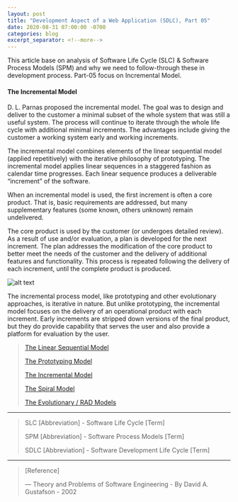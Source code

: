 ```yaml
---
layout: post
title: "Development Aspect of a Web Application (SDLC), Part 05"
date: 2020-08-31 07:00:00 -0700
categories: blog
excerpt_separator: <!--more-->
---
```

This article base on analysis of Software Life Cycle (SLC) & Software Process Models (SPM) and why we need to follow-through these in development process. Part-05 focus on Incremental Model. <!--more-->

#### The Incremental Model

D. L. Parnas proposed the incremental model. The goal was to design and deliver to the customer a minimal subset of the whole system that was still a useful system. The process will continue to iterate through the whole life cycle with additional minimal increments. The advantages include giving the customer a working system early and working increments.

The incremental model combines elements of the linear sequential model (applied repetitively) with the iterative philosophy of prototyping. The incremental model applies linear sequences in a staggered fashion as calendar time progresses. Each linear sequence produces a deliverable “increment” of the software.

When an incremental model is used, the first increment is often a core product. That is, basic requirements are addressed, but many supplementary features (some known, others unknown) remain undelivered.

The core product is used by the customer (or undergoes detailed review). As a result of use and/or evaluation, a plan is developed for the next increment. The plan addresses the modification of the core product to better meet the needs of the customer and the delivery of additional features and functionality. This process is repeated following the delivery of each increment, until the complete product is produced.

![alt text](https://i.imgur.com/6NpGa0k.png)

The incremental process model, like prototyping and other evolutionary approaches, is iterative in nature. But unlike prototyping, the incremental model focuses on the delivery of an operational product with each increment. Early increments are stripped down versions of the final product, but they do provide capability that serves the user and also provide a platform for evaluation by the user.


> [The Linear Sequential Model][Part-1]
> 
> [The Prototyping Model][Part-2]
> 
> [The Incremental Model][Part-3]
> 
> [The Spiral Model][Part-4]
> 
> [The Evolutionary / RAD Models][Part-5]
> 

* * *

> SLC [Abbreviation] - Software Life Cycle [Term]
> 
> SPM [Abbreviation] - Software Process Models [Term]
> 
> SDLC [Abbreviation] - Software Development Life Cycle [Term]
> 

* * *

> [Reference]
> 
> ― Theory and Problems of Software Engineering - By David A. Gustafson - 2002
> 

[Part-1]: https://roshanx911.github.io/blog/2020/08/29/development-of-web-app-part-03.html
[Part-2]: https://roshanx911.github.io/blog/2020/08/30/development-of-web-app-part-04.html
[Part-3]: https://roshanx911.github.io/blog/2020/08/31/development-of-web-app-part-05.html
[Part-4]: https://roshanx911.github.io/blog/2020/09/02/development-of-web-app-part-06.html
[Part-5]: https://roshanx911.github.io/blog/2020/09/03/development-of-web-app-part-07.html